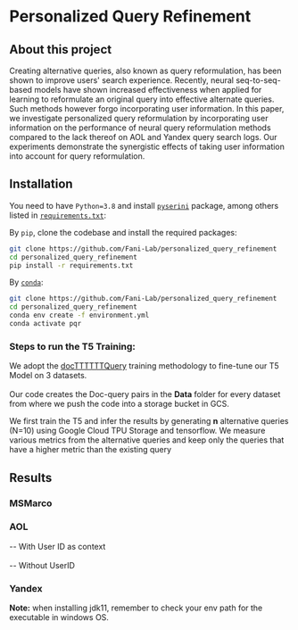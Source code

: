 # Personalized Query Refinement

## About this project

Creating alternative queries, also known as query reformulation, has been shown to improve users' search experience.  Recently, neural seq-to-seq-based models have shown increased effectiveness when applied for learning to reformulate an original query into effective alternate queries. Such methods however forgo incorporating user information. In this paper, we investigate personalized query reformulation by incorporating user information on the performance of neural query reformulation methods compared to the lack thereof on AOL and Yandex query search logs. Our experiments demonstrate the synergistic effects of taking user information into account for query reformulation.


## Installation
You need to have ``Python=3.8`` and install [`pyserini`](https://github.com/castorini/pyserini/) package, among others listed in [``requirements.txt``](requirements.txt):

By ``pip``, clone the codebase and install the required packages:
```sh
git clone https://github.com/Fani-Lab/personalized_query_refinement
cd personalized_query_refinement
pip install -r requirements.txt
```

By [``conda``](https://www.anaconda.com/products/individual):

```sh
git clone https://github.com/Fani-Lab/personalized_query_refinement
cd personalized_query_refinement
conda env create -f environment.yml
conda activate pqr
```

### Steps to run the T5 Training:

We adopt the [docTTTTTTQuery](https://github.com/castorini/docTTTTTquery#learning-a-new-prediction-model-t5-training-with-tensorflow) training methodology to fine-tune our T5 Model on 3 datasets. 
\
\
Our code creates the Doc-query pairs in the __Data__ folder for every dataset from where we push the code into a storage bucket in GCS.

We first train the T5 and infer the results by generating __n__ alternative queries (N=10) using Google Cloud TPU Storage and tensorflow.
We measure various metrics from the alternative queries and keep only the queries that have a higher metric than the existing query

## Results


### MSMarco
### AOL

-- With User ID as context
\
\
-- Without UserID 

### Yandex


**Note:** when installing jdk11, remember to check your env path for the executable in windows OS.

